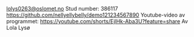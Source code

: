 lolys0263@oslomet.no
Stud number: 386117
https://github.com/nellyellybelly/demo121234567890
Youtube-video av programmet: https://youtube.com/shorts/EjlHk-Aba3U?feature=share
Av Lola Lysø
